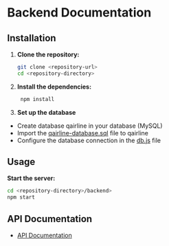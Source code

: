 # Backend Documentation

## Installation

1. **Clone the repository:**
   ```sh
   git clone <repository-url>
   cd <repository-directory>
   ```
2. **Install the dependencies:**
   ```sh
    npm install
    ```
3. **Set up the database**
- Create database qairline in your database (MySQL)
- Import the [qairline-database.sql](qairline-database.sql) file to qairline
- Configure the database connection in the [db.js](db.js)
  file
   
## Usage
**Start the server:**
   ```sh
   cd <repository-directory>/backend>
   npm start
   ```

## API Documentation
- [API Documentation](API.md)

